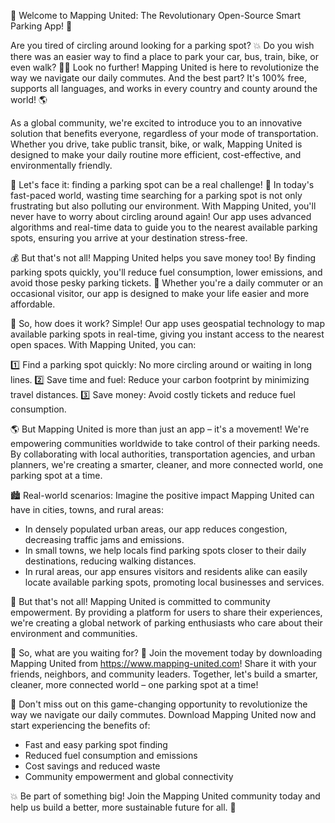 🎉 Welcome to Mapping United: The Revolutionary Open-Source Smart Parking App! 🚀

Are you tired of circling around looking for a parking spot? 💥 Do you wish there was an easier way to find a place to park your car, bus, train, bike, or even walk? 🏃‍♀️ Look no further! Mapping United is here to revolutionize the way we navigate our daily commutes. And the best part? It's 100% free, supports all languages, and works in every country and county around the world! 🌎

As a global community, we're excited to introduce you to an innovative solution that benefits everyone, regardless of your mode of transportation. Whether you drive, take public transit, bike, or walk, Mapping United is designed to make your daily routine more efficient, cost-effective, and environmentally friendly.

🔴 Let's face it: finding a parking spot can be a real challenge! 🚗 In today's fast-paced world, wasting time searching for a parking spot is not only frustrating but also polluting our environment. With Mapping United, you'll never have to worry about circling around again! Our app uses advanced algorithms and real-time data to guide you to the nearest available parking spots, ensuring you arrive at your destination stress-free.

💰 But that's not all! Mapping United helps you save money too! By finding parking spots quickly, you'll reduce fuel consumption, lower emissions, and avoid those pesky parking tickets. 💸 Whether you're a daily commuter or an occasional visitor, our app is designed to make your life easier and more affordable.

🌟 So, how does it work? Simple! Our app uses geospatial technology to map available parking spots in real-time, giving you instant access to the nearest open spaces. With Mapping United, you can:

1️⃣ Find a parking spot quickly: No more circling around or waiting in long lines.
2️⃣ Save time and fuel: Reduce your carbon footprint by minimizing travel distances.
3️⃣ Save money: Avoid costly tickets and reduce fuel consumption.

🌎 But Mapping United is more than just an app – it's a movement! We're empowering communities worldwide to take control of their parking needs. By collaborating with local authorities, transportation agencies, and urban planners, we're creating a smarter, cleaner, and more connected world, one parking spot at a time.

🏙️ Real-world scenarios: Imagine the positive impact Mapping United can have in cities, towns, and rural areas:

* In densely populated urban areas, our app reduces congestion, decreasing traffic jams and emissions.
* In small towns, we help locals find parking spots closer to their daily destinations, reducing walking distances.
* In rural areas, our app ensures visitors and residents alike can easily locate available parking spots, promoting local businesses and services.

🌈 But that's not all! Mapping United is committed to community empowerment. By providing a platform for users to share their experiences, we're creating a global network of parking enthusiasts who care about their environment and communities.

💬 So, what are you waiting for? 🤔 Join the movement today by downloading Mapping United from https://www.mapping-united.com! Share it with your friends, neighbors, and community leaders. Together, let's build a smarter, cleaner, more connected world – one parking spot at a time!

🎉 Don't miss out on this game-changing opportunity to revolutionize the way we navigate our daily commutes. Download Mapping United now and start experiencing the benefits of:

* Fast and easy parking spot finding
* Reduced fuel consumption and emissions
* Cost savings and reduced waste
* Community empowerment and global connectivity

💥 Be part of something big! Join the Mapping United community today and help us build a better, more sustainable future for all. 🌟